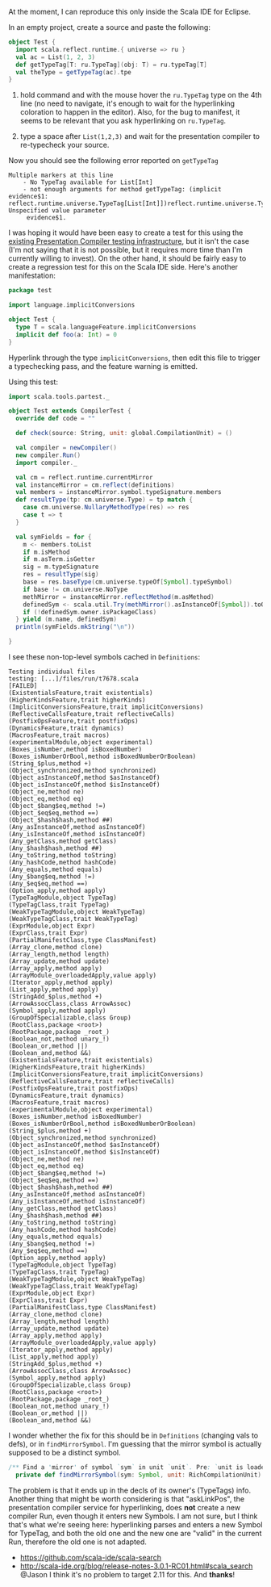 At the moment, I can reproduce this only inside the Scala IDE for Eclipse.

In an empty project, create a source and paste the following:

```scala
object Test {
  import scala.reflect.runtime.{ universe => ru }
  val ac = List(1, 2, 3) 
  def getTypeTag[T: ru.TypeTag](obj: T) = ru.typeTag[T]
  val theType = getTypeTag(ac).tpe
}
```

1) hold command and with the mouse hover the `ru.TypeTag` type on the 4th line (no need to navigate, it's enough to wait for the hyperlinking coloration to happen in the editor). Also, for the bug to manifest, it seems to be relevant that you ask hyperlinking on `ru.TypeTag`.

2) type a space after `List(1,2,3)` and wait for the presentation compiler to re-typecheck your source.

Now you should see the following error reported on `getTypeTag`

```
Multiple markers at this line
	- No TypeTag available for List[Int]
	- not enough arguments for method getTypeTag: (implicit evidence$1: reflect.runtime.universe.TypeTag[List[Int]])reflect.runtime.universe.TypeTag[List[Int]]. Unspecified value parameter 
	 evidence$1.
```
I was hoping it would have been easy to create a test for this using the [existing Presentation Compiler testing infrastructure](https://github.com/scala/scala/tree/master/src/interactive/scala/tools/nsc/interactive/tests), but it isn't the case (I'm not saying that it is not possible, but it requires more time than I'm currently willing to invest). On the other hand, it should be fairly easy to create a regression test for this on the Scala IDE side.
Here's another manifestation:

```scala
package test

import language.implicitConversions

object Test {
  type T = scala.languageFeature.implicitConversions
  implicit def foo(a: Int) = 0 
}
```

Hyperlink through the type `implicitConversions`, then edit this file to trigger a typechecking pass, and the feature warning is emitted.

Using this test:

```scala
import scala.tools.partest._

object Test extends CompilerTest {
  override def code = ""

  def check(source: String, unit: global.CompilationUnit) = ()

  val compiler = newCompiler()
  new compiler.Run()
  import compiler._

  val cm = reflect.runtime.currentMirror
  val instanceMirror = cm.reflect(definitions)
  val members = instanceMirror.symbol.typeSignature.members
  def resultType(tp: cm.universe.Type) = tp match {
    case cm.universe.NullaryMethodType(res) => res
    case t => t
  }

  val symFields = for {
    m <- members.toList
    if m.isMethod
    if m.asTerm.isGetter
    sig = m.typeSignature
    res = resultType(sig)
    base = res.baseType(cm.universe.typeOf[Symbol].typeSymbol)
    if base != cm.universe.NoType
    methMirror = instanceMirror.reflectMethod(m.asMethod)
    definedSym <- scala.util.Try(methMirror().asInstanceOf[Symbol]).toOption.toList
    if (!definedSym.owner.isPackageClass)
  } yield (m.name, definedSym)
  println(symFields.mkString("\n"))

}
```

I see these non-top-level symbols cached in `Definitions`:

```
Testing individual files
testing: [...]/files/run/t7678.scala                                  [FAILED]
(ExistentialsFeature,trait existentials)
(HigherKindsFeature,trait higherKinds)
(ImplicitConversionsFeature,trait implicitConversions)
(ReflectiveCallsFeature,trait reflectiveCalls)
(PostfixOpsFeature,trait postfixOps)
(DynamicsFeature,trait dynamics)
(MacrosFeature,trait macros)
(experimentalModule,object experimental)
(Boxes_isNumber,method isBoxedNumber)
(Boxes_isNumberOrBool,method isBoxedNumberOrBoolean)
(String_$plus,method +)
(Object_synchronized,method synchronized)
(Object_asInstanceOf,method $asInstanceOf)
(Object_isInstanceOf,method $isInstanceOf)
(Object_ne,method ne)
(Object_eq,method eq)
(Object_$bang$eq,method !=)
(Object_$eq$eq,method ==)
(Object_$hash$hash,method ##)
(Any_asInstanceOf,method asInstanceOf)
(Any_isInstanceOf,method isInstanceOf)
(Any_getClass,method getClass)
(Any_$hash$hash,method ##)
(Any_toString,method toString)
(Any_hashCode,method hashCode)
(Any_equals,method equals)
(Any_$bang$eq,method !=)
(Any_$eq$eq,method ==)
(Option_apply,method apply)
(TypeTagModule,object TypeTag)
(TypeTagClass,trait TypeTag)
(WeakTypeTagModule,object WeakTypeTag)
(WeakTypeTagClass,trait WeakTypeTag)
(ExprModule,object Expr)
(ExprClass,trait Expr)
(PartialManifestClass,type ClassManifest)
(Array_clone,method clone)
(Array_length,method length)
(Array_update,method update)
(Array_apply,method apply)
(ArrayModule_overloadedApply,value apply)
(Iterator_apply,method apply)
(List_apply,method apply)
(StringAdd_$plus,method +)
(ArrowAssocClass,class ArrowAssoc)
(Symbol_apply,method apply)
(GroupOfSpecializable,class Group)
(RootClass,package <root>)
(RootPackage,package _root_)
(Boolean_not,method unary_!)
(Boolean_or,method ||)
(Boolean_and,method &&)
(ExistentialsFeature,trait existentials)
(HigherKindsFeature,trait higherKinds)
(ImplicitConversionsFeature,trait implicitConversions)
(ReflectiveCallsFeature,trait reflectiveCalls)
(PostfixOpsFeature,trait postfixOps)
(DynamicsFeature,trait dynamics)
(MacrosFeature,trait macros)
(experimentalModule,object experimental)
(Boxes_isNumber,method isBoxedNumber)
(Boxes_isNumberOrBool,method isBoxedNumberOrBoolean)
(String_$plus,method +)
(Object_synchronized,method synchronized)
(Object_asInstanceOf,method $asInstanceOf)
(Object_isInstanceOf,method $isInstanceOf)
(Object_ne,method ne)
(Object_eq,method eq)
(Object_$bang$eq,method !=)
(Object_$eq$eq,method ==)
(Object_$hash$hash,method ##)
(Any_asInstanceOf,method asInstanceOf)
(Any_isInstanceOf,method isInstanceOf)
(Any_getClass,method getClass)
(Any_$hash$hash,method ##)
(Any_toString,method toString)
(Any_hashCode,method hashCode)
(Any_equals,method equals)
(Any_$bang$eq,method !=)
(Any_$eq$eq,method ==)
(Option_apply,method apply)
(TypeTagModule,object TypeTag)
(TypeTagClass,trait TypeTag)
(WeakTypeTagModule,object WeakTypeTag)
(WeakTypeTagClass,trait WeakTypeTag)
(ExprModule,object Expr)
(ExprClass,trait Expr)
(PartialManifestClass,type ClassManifest)
(Array_clone,method clone)
(Array_length,method length)
(Array_update,method update)
(Array_apply,method apply)
(ArrayModule_overloadedApply,value apply)
(Iterator_apply,method apply)
(List_apply,method apply)
(StringAdd_$plus,method +)
(ArrowAssocClass,class ArrowAssoc)
(Symbol_apply,method apply)
(GroupOfSpecializable,class Group)
(RootClass,package <root>)
(RootPackage,package _root_)
(Boolean_not,method unary_!)
(Boolean_or,method ||)
(Boolean_and,method &&)
```

I wonder whether the fix for this should be in `Definitions` (changing vals to defs), or in `findMirrorSymbol`.
I'm guessing that the mirror symbol is actually supposed to be a distinct symbol.

```scala
/** Find a 'mirror' of symbol `sym` in unit `unit`. Pre: `unit is loaded. */
  private def findMirrorSymbol(sym: Symbol, unit: RichCompilationUnit): Symbol = {
```

The problem is that it ends up in the decls of its owner's (TypeTags) info.
Another thing that might be worth considering is that "askLinkPos", the presentation compiler service for hyperlinking, does **not** create a new compiler Run, even though it enters new Symbols. I am not sure, but I think that's what we're seeing here: hyperlinking parses and enters a new Symbol for TypeTag, and both the old one and the new one are "valid" in the current Run, therefore the old one is not adapted.
- https://github.com/scala-ide/scala-search
- http://scala-ide.org/blog/release-notes-3.0.1-RC01.html#scala_search
@Jason I think it's no problem to target 2.11 for this. And ****thanks****!
